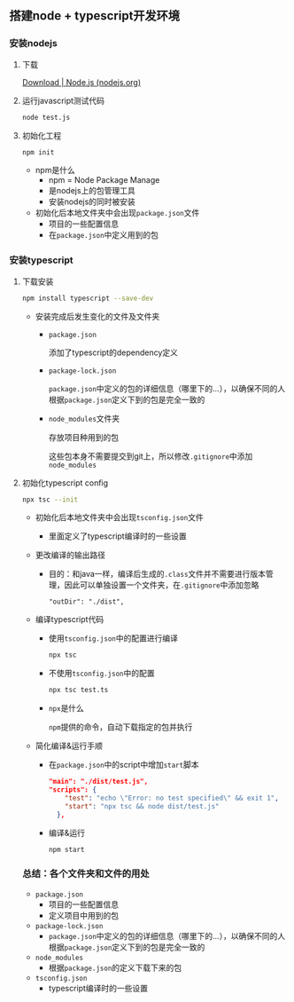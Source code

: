## 搭建node + typescript开发环境

### 安装nodejs

1. 下载

   [Download | Node.js (nodejs.org)](https://nodejs.org/en/download/)

2. 运行javascript测试代码

   ```bash
   node test.js
   ```

3. 初始化工程

   ``` bash
   npm init
   ```

   - npm是什么
     - npm = Node Package Manage 
     - 是nodejs上的包管理工具
     - 安装nodejs的同时被安装
   - 初始化后本地文件夹中会出现`package.json`文件
     - 项目的一些配置信息
     - 在`package.json`中定义用到的包

### 安装typescript

1. 下载安装

   ```bash
   npm install typescript --save-dev
   ```

   - 安装完成后发生变化的文件及文件夹

     - `package.json`

       添加了typescript的dependency定义

     - `package-lock.json`

       `package.json`中定义的包的详细信息（哪里下的...），以确保不同的人根据`package.json`定义下到的包是完全一致的

     - `node_modules`文件夹

       存放项目种用到的包

       这些包本身不需要提交到git上，所以修改`.gitignore`中添加`node_modules`

2. 初始化typescript config

   ```bash
   npx tsc --init
   ```

   - 初始化后本地文件夹中会出现`tsconfig.json`文件

     - 里面定义了typescript编译时的一些设置

   - 更改编译的输出路径

     - 目的：和java一样，编译后生成的`.class`文件并不需要进行版本管理，因此可以单独设置一个文件夹，在`.gitignore`中添加忽略

       ```
       "outDir": "./dist", 
       ```

   - 编译typescript代码

     - 使用`tsconfig.json`中的配置进行编译

       ```bash
       npx tsc
       ```

     - 不使用`tsconfig.json`中的配置

       ```bash
       npx tsc test.ts
       ```

     - `npx`是什么

       `npm`提供的命令，自动下载指定的包并执行

   - 简化编译&运行手顺

     - 在`package.json`中的script中增加`start`脚本

       ```json
       "main": "./dist/test.js",
       "scripts": {
           "test": "echo \"Error: no test specified\" && exit 1",
           "start": "npx tsc && node dist/test.js"
         },
       ```

     - 编译&运行

       ```bash
       npm start
       ```

   ### 总结：各个文件夹和文件的用处

   - `package.json`
     - 项目的一些配置信息
     - 定义项目中用到的包
   - `package-lock.json`
     - `package.json`中定义的包的详细信息（哪里下的...），以确保不同的人根据`package.json`定义下到的包是完全一致的
   - `node_modules`
     - 根据`package.json`的定义下载下来的包
   - `tsconfig.json`
     - typescript编译时的一些设置





